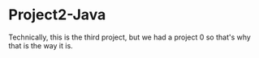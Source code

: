# Project2-Java
Technically, this is the third project, but we had a project 0 so that's why that is the way it is. 
